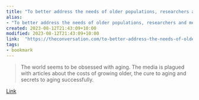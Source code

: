 ```yaml
---
title: "To better address the needs of older populations, researchers and media should stop fussing over aging"
alias:
- "To better address the needs of older populations, researchers and media should stop fussing over aging"
created: 2023-08-12T21:43:09+10:00
modified: 2023-08-12T21:43:09+10:00
link:  "https://theconversation.com/to-better-address-the-needs-of-older-populations-researchers-and-media-should-stop-fussing-over-aging-195626"
tags:
- bookmark
---
```


> The world seems to be obsessed with aging. The media is plagued with articles about the costs of growing older, the cure to aging and secrets to aging successfully.

[Link](https://theconversation.com/to-better-address-the-needs-of-older-populations-researchers-and-media-should-stop-fussing-over-aging-195626)